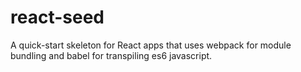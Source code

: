 # react-seed
A quick-start skeleton for React apps that uses webpack for module bundling and babel for transpiling es6 javascript.
